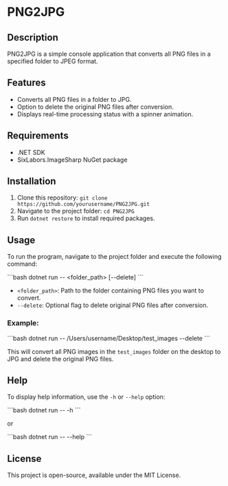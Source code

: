 # PNG2JPG

## Description

PNG2JPG is a simple console application that converts all PNG files in a specified folder to JPEG format.

## Features

- Converts all PNG files in a folder to JPG.
- Option to delete the original PNG files after conversion.
- Displays real-time processing status with a spinner animation.

## Requirements

- .NET SDK
- SixLabors.ImageSharp NuGet package

## Installation

1. Clone this repository: `git clone https://github.com/yourusername/PNG2JPG.git`
2. Navigate to the project folder: `cd PNG2JPG`
3. Run `dotnet restore` to install required packages.

## Usage

To run the program, navigate to the project folder and execute the following command:

\```bash
dotnet run -- <folder_path> [--delete]
\```

- `<folder_path>`: Path to the folder containing PNG files you want to convert.
- `--delete`: Optional flag to delete original PNG files after conversion.

### Example:

\```bash
dotnet run -- /Users/username/Desktop/test_images --delete
\```

This will convert all PNG images in the `test_images` folder on the desktop to JPG and delete the original PNG files.

## Help

To display help information, use the `-h` or `--help` option:

\```bash
dotnet run -- -h
\```

or

\```bash
dotnet run -- --help
\```

## License

This project is open-source, available under the MIT License.

